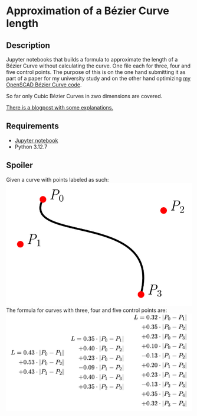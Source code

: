# Approximation of a Bézier Curve length 

## Description
Jupyter notebooks that builds a formula to approximate the length of a Bézier Curve without calculating the curve. One file each for three, four and five control points. The purpose of this is on the one hand submitting it as part of a paper for my university study and on the other hand optimizing 
[my OpenSCAD Bézier Curve code](https://benjaminwand.github.io/verbose-cv/projects/bezier_curves.html). 

So far only Cubic Bézier Curves in zwo dimensions are covered. 

[There is a blogpost with some explanations.](https://benjaminwand.github.io/verbose-cv/projects/length_bezier.html)

## Requirements
* [Jupyter notebook](https://www.studytonight.com/post/how-to-install-jupyter-notebook-without-anaconda-on-windows)
* Python 3.12.7

## Spoiler
Given a curve with points labeled as such:
![abb1.png](abb1.png)
The formula for curves with three, four and five control points are:
![lengthformula.jpg](lengthformula.jpg)